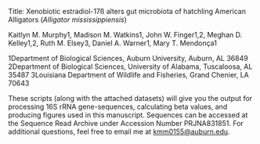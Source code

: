 Title: Xenobiotic estradiol-17ß alters gut microbiota of hatchling American Alligators (<i>Alligator mississippiensis</i>)


Kaitlyn M. Murphy1, Madison M. Watkins1, John W. Finger1,2, Meghan D. Kelley1,2, Ruth M. Elsey3, Daniel A. Warner1, Mary T. Mendonça1

1Department of Biological Sciences, Auburn University, Auburn, AL 36849
2Department of Biological Sciences, University of Alabama, Tuscaloosa, AL 35487
3Louisiana Department of Wildlife and Fisheries, Grand Chenier, LA 70643

These scripts (along with the attached datasets) will give you the output for processing 16S rRNA gene-sequences, calculating beta values, and producing figures used in this manuscript. Sequences can be accessed at the Sequence Read Archive under Accession Number PRJNA831851. For additional questions, feel free to email me at kmm0155@auburn.edu.
